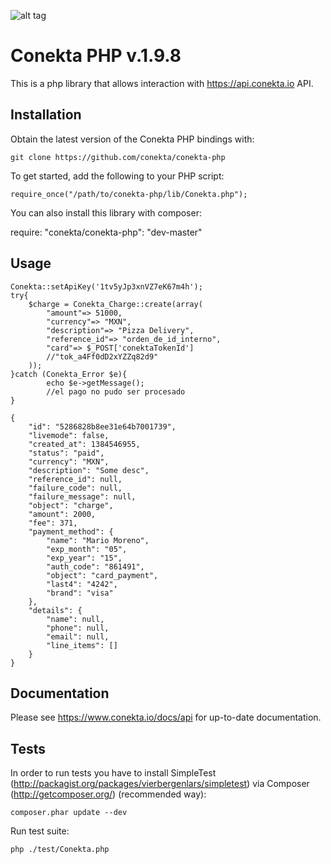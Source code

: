![alt tag](https://raw.github.com/conekta/conekta-php/master/readme_files/cover.png)

# Conekta PHP v.1.9.8

This is a php library that allows interaction with https://api.conekta.io API.

## Installation

Obtain the latest version of the Conekta PHP bindings with:

    git clone https://github.com/conekta/conekta-php

To get started, add the following to your PHP script:

    require_once("/path/to/conekta-php/lib/Conekta.php");

You can also install this library with composer:

  require: "conekta/conekta-php": "dev-master"

## Usage
    
    Conekta::setApiKey('1tv5yJp3xnVZ7eK67m4h');
    try{
        $charge = Conekta_Charge::create(array(
            "amount"=> 51000,
            "currency"=> "MXN",
            "description"=> "Pizza Delivery",
            "reference_id"=> "orden_de_id_interno",
            "card"=> $_POST['conektaTokenId']
            //"tok_a4Ff0dD2xYZZq82d9"
        ));
    }catch (Conekta_Error $e){
            echo $e->getMessage();
            //el pago no pudo ser procesado
    }

    {
        "id": "5286828b8ee31e64b7001739",
        "livemode": false,
        "created_at": 1384546955,
        "status": "paid",
        "currency": "MXN",
        "description": "Some desc",
        "reference_id": null,
        "failure_code": null,
        "failure_message": null,
        "object": "charge",
        "amount": 2000,
        "fee": 371,
        "payment_method": {
            "name": "Mario Moreno",
            "exp_month": "05",
            "exp_year": "15",
            "auth_code": "861491",
            "object": "card_payment",
            "last4": "4242",
            "brand": "visa"
        },
        "details": {
            "name": null,
            "phone": null,
            "email": null,
            "line_items": []
        }
    }

## Documentation

Please see https://www.conekta.io/docs/api for up-to-date documentation.

## Tests

In order to run tests you have to install SimpleTest (http://packagist.org/packages/vierbergenlars/simpletest) via Composer (http://getcomposer.org/) (recommended way):

    composer.phar update --dev

Run test suite:

    php ./test/Conekta.php
